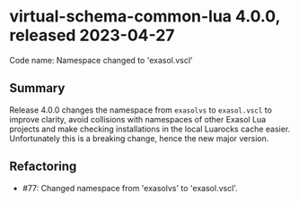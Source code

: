 # virtual-schema-common-lua 4.0.0, released 2023-04-27
 
Code name: Namespace changed to 'exasol.vscl'
 
## Summary

Release 4.0.0 changes the namespace from `exasolvs` to `exasol.vscl` to improve clarity, avoid collisions with namespaces of other Exasol Lua projects and make checking installations in the local Luarocks cache easier. Unfortunately this is a breaking change, hence the new major version.

## Refactoring

* #77: Changed namespace from 'exasolvs' to 'exasol.vscl'. 